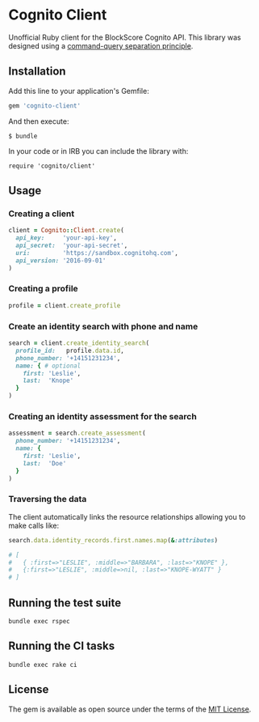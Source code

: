 # Cognito Client

Unofficial Ruby client for the BlockScore Cognito API. This library was designed using a [command-query separation principle](https://en.wikipedia.org/wiki/Command–query_separation).

## Installation

Add this line to your application's Gemfile:

```ruby
gem 'cognito-client'
```

And then execute:

    $ bundle

In your code or in IRB you can include the library with:

```
require 'cognito/client'
```

## Usage

### Creating a client

```ruby
client = Cognito::Client.create(
  api_key:     'your-api-key',
  api_secret:  'your-api-secret',
  uri:         'https://sandbox.cognitohq.com',
  api_version: '2016-09-01'
)
```

### Creating a profile

```ruby
profile = client.create_profile
```

### Create an identity search with phone and name

```ruby
search = client.create_identity_search(
  profile_id:   profile.data.id,
  phone_number: '+14151231234',
  name: { # optional
    first: 'Leslie',
    last:  'Knope'
  }
)
```

### Creating an identity assessment for the search

```ruby
assessment = search.create_assessment(
  phone_number: '+14151231234',
  name: {
    first: 'Leslie',
    last:  'Doe'
  }
)
```

### Traversing the data

The client automatically links the resource relationships allowing you to make calls like:

```ruby
search.data.identity_records.first.names.map(&:attributes)

# [
#   { :first=>"LESLIE", :middle=>"BARBARA", :last=>"KNOPE" },
#   {:first=>"LESLIE", :middle=>nil, :last=>"KNOPE-WYATT" }
# ]

```

## Running the test suite

```
bundle exec rspec
```

## Running the CI tasks

```
bundle exec rake ci
```

## License

The gem is available as open source under the terms of the [MIT License](http://opensource.org/licenses/MIT).

